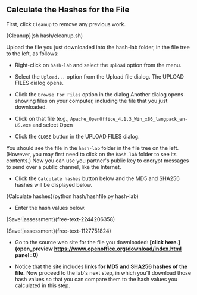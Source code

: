 
## Calculate the Hashes for the File 

First, click ```Cleanup``` to remove any previous work.

{Cleanup}(sh hash/cleanup.sh)

Upload the file you just downloaded into the hash-lab folder, in the file tree to the left, as follows:

 - Right-click on ```hash-lab``` and select the ```Upload``` option from the menu.
 
 - Select the ```Upload...``` option from the Upload file dialog. 
   The UPLOAD FILES dialog opens.
 
 - Click the ```Browse For Files``` option in the dialog
   Another dialog opens showing files on your computer, including the file that you just downloaded.
 
 - Click on that file (e.g., ```Apache_OpenOffice_4.1.3_Win_x86_langpack_en-US.exe``` and select Open

 - Click the ```CLOSE``` button in the UPLOAD FILES dialog.

You should see the file in the ```hash-lab``` folder in the file tree on the left. (However, you may first need to click on the ```hash-lab``` folder to see its contents.) Now you can use you partner's public key to encrypt messages to send over a public channel, like the Internet.

 - Click the ```Calculate hashes``` button below and the MD5 and SHA256 hashes will be displayed below.

{Calculate hashes}(python hash/hashfile.py hash-lab)

 - Enter the hash values below.
 
{Save!|assessment}(free-text-2244206358)

{Save!|assessment}(free-text-1127751824)


 - Go to the source web site for the file you downloaded: **[click here.](open_preview https://www.openoffice.org/download/index.html panel=0)** 

 - Notice that the site includes **links for MD5 and SHA256 hashes of the file.** Now proceed to the lab's next step, in which you'll download those hash values so that you can compare them to the hash values you calculated in this step.
